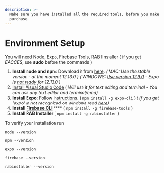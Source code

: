 ```yaml
---
description: >-
  Make sure you have installed all the required tools, before you make a
  purchase.
---
```


# Environment Setup



You will need Node, Expo, Firebase Tools, RAB IInstaller \( if you get _EACCES_, use **sudo** before the commands \)

1. **Install node and npm**: Download it from [here](https://nodejs.org/en/).  _\( MAC:  Use the stable version - at the moment 12.13.0 \) \( WINDOWS:_ [_Use version 12.9.0_](https://nodejs.org/dist/v12.9.0/node-v12.9.0-x86.msi) _- Expo is_ [_not ready_](https://github.com/expo/expo-cli/issues/1074#issuecomment-541283851) _for 12.13.0 \)_
2. [Install Visual Studio Code](https://code.visualstudio.com/)  \( _Will use it for text editing and terminal - You can use any text editor and terminal/cmd\)_
3. **Install Expo**: Follow [instructions](https://docs.expo.io/versions/v35.0.0/get-started/installation/). \( `npm install -g expo-cli` \)  _\( If you get 'expo' is not recognized on windows read_ [_here_](https://stackoverflow.com/a/55196790)_\)_ 
4. **Install** [**Firebase CLI**](https://firebase.google.com/docs/cli) ****  \( `npm install -g firebase-tools` \)
5. **Install RAB Installer** \( `npm install -g rabinstaller` \)



To verify your installation run

```text
node --version

npm --version

expo --version

firebase --version

rabinstaller --version
```

